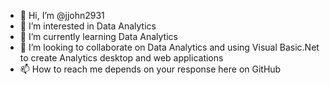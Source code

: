- 👋 Hi, I’m @jjohn2931
- 👀 I’m interested in Data Analytics
- 🌱 I’m currently learning Data Analytics
- 💞️ I’m looking to collaborate on Data Analytics and using Visual Basic.Net to create Analytics desktop and web applications
- 📫 How to reach me depends on your response here on GitHub

<!---
jjohn2931/jjohn2931 is a ✨ special ✨ repository because its `README.md` (this file) appears on your GitHub profile.
You can click the Preview link to take a look at your changes.
--->
